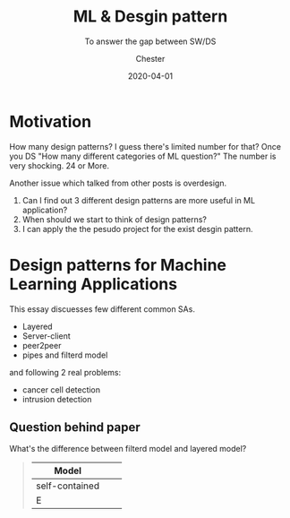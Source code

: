 ﻿---
layout:     post
title:      ML &  Desgin pattern
subtitle:   To answer the gap between SW/DS
date:       2020-04-01
author:    Chester
catalog: true
tags:
	-paper
---
# Motivation
How many design patterns? I guess there's limited number for that? Once you DS "How many different categories of ML question?" The number is very shocking. 24 or More.

Another issue which talked from other posts is  overdesign. 
1. Can I find out 3 different design patterns are more useful in ML application? 
2. When should we start to think of design patterns?
3. I can apply the the pesudo project for the exist desgin pattern. 

# Design patterns for Machine Learning Applications

This essay discuesses few different common SAs. 
-  Layered
- Server-client
- peer2peer
- pipes and filterd model

and following 2 real problems:
- cancer cell detection
- intrusion detection


## Question behind paper
What's the difference between filterd model and layered model?
> |Model|||
> |-|-|-|
>|self-contained | ||
>|E|||
<!--stackedit_data:
eyJoaXN0b3J5IjpbODA2NDY3MjYxLC0yMDE2OTY0ODU0LDIxMj
gyNDQyLDIzNDQ4Nzc4MV19
-->